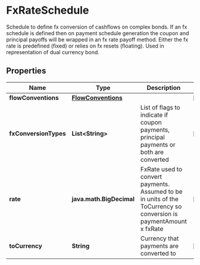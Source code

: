 

# FxRateSchedule

Schedule to define fx conversion of cashflows on complex bonds. If an fx schedule is defined then  on payment schedule generation the coupon and principal payoffs will be wrapped in an fx rate payoff method.  Either the fx rate is predefined (fixed) or relies on fx resets (floating).  Used in representation of dual currency bond.

## Properties

| Name | Type | Description | Notes |
|------------ | ------------- | ------------- | -------------|
|**flowConventions** | [**FlowConventions**](FlowConventions.md) |  |  [optional] |
|**fxConversionTypes** | **List&lt;String&gt;** | List of flags to indicate if coupon payments, principal payments or both are converted |  [optional] |
|**rate** | **java.math.BigDecimal** | FxRate used to convert payments. Assumed to be in units of the ToCurrency so conversion is paymentAmount x fxRate |  [optional] |
|**toCurrency** | **String** | Currency that payments are converted to |  [optional] |



